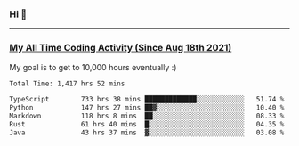 ### Hi 🙂

---

### <a href="https://wakatime.com/@Eroxl">My All Time Coding Activity (Since Aug 18th 2021)</a>
My goal is to get to 10,000 hours eventually :)
<!--START_SECTION:waka-->

```txt
Total Time: 1,417 hrs 52 mins

TypeScript        733 hrs 38 mins █████████████░░░░░░░░░░░░   51.74 %
Python            147 hrs 27 mins ██▓░░░░░░░░░░░░░░░░░░░░░░   10.40 %
Markdown          118 hrs 8 mins  ██░░░░░░░░░░░░░░░░░░░░░░░   08.33 %
Rust              61 hrs 40 mins  █░░░░░░░░░░░░░░░░░░░░░░░░   04.35 %
Java              43 hrs 37 mins  ▓░░░░░░░░░░░░░░░░░░░░░░░░   03.08 %
```

<!--END_SECTION:waka-->
